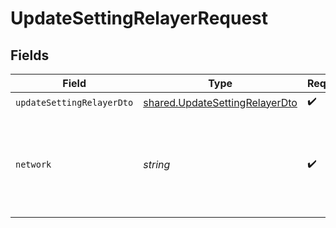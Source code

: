 # UpdateSettingRelayerRequest


## Fields

| Field                                                                                   | Type                                                                                    | Required                                                                                | Description                                                                             | Example                                                                                 |
| --------------------------------------------------------------------------------------- | --------------------------------------------------------------------------------------- | --------------------------------------------------------------------------------------- | --------------------------------------------------------------------------------------- | --------------------------------------------------------------------------------------- |
| `updateSettingRelayerDto`                                                               | [shared.UpdateSettingRelayerDto](../../../sdk/models/shared/updatesettingrelayerdto.md) | :heavy_check_mark:                                                                      | N/A                                                                                     |                                                                                         |
| `network`                                                                               | *string*                                                                                | :heavy_check_mark:                                                                      | The blockchain network for which the Relayer settings should be updated.                | polygon-mumbai                                                                          |